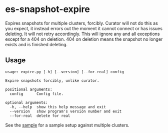 # es-snapshot-expire

Expires snapshots for multiple clusters, forcibly. Curator will not do this as you expect, it instead errors out the moment it cannot connect or has issues deleting. It will not retry accordingly. This will ignore any and all exceptions except for a 404 on deletion. 404 on deletion means the snapshot no longer exists and is finished deleting.

## Usage

```
usage: expire.py [-h] [--version] [--for-real] config

Expire snapshots forcibly, unlike curator.

positional arguments:
  config      Config file.

optional arguments:
  -h, --help  show this help message and exit
  --version   show program's version number and exit
  --for-real  delete for real
```

See the [sample](sample.yaml) for a sample setup against multiple clusters.
